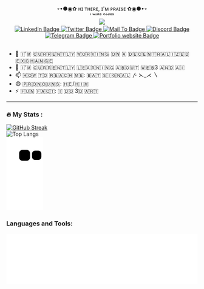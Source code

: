 <div align="center">
  ◦•●◉✿ ʜɪ ᴛʜᴇʀᴇ, ɪ'ᴍ ᴘʀᴀɪsᴇ ✿◉●•◦
  <br>
  ⁱ ʷʳⁱᵗᵉ ᶜᵒᵈᵉˢ
</div>

<div id="header" align="center">
  <img src="https://media.giphy.com/media/j7k6JOp8LufhXspVfu/giphy.gif" width="100"/>

<div id="badges">
  <a href="https://www.linkedin.com/in/praise-adedokun-b544061bb/">
    <img src="https://img.shields.io/badge/LinkedIn-blue?style=for-the-badge&logo=linkedin&logoColor=white" alt="LinkedIn Badge"/>
  </a>
  <a href="https://twitter.com/___praise">
    <img src="https://img.shields.io/badge/Twitter-blue?style=for-the-badge&logo=twitter&logoColor=white" alt="Twitter Badge"/>
  </a>
  <a href="https://twitter.com/___praise">
    <img src="https://img.shields.io/badge/Gmail-D14836?style=for-the-badge&logo=gmail&logoColor=white" alt="Mail To Badge"/>
  </a>
  <a href="https://twitter.com/___praise">
    <img src="https://img.shields.io/badge/Discord-7289DA?style=for-the-badge&logo=discord&logoColor=white" alt="Discord Badge"/>
  </a>
  <a href="https://t.me/praise_dev">
    <img src="https://img.shields.io/badge/Telegram-2CA5E0?style=for-the-badge&logo=telegram&logoColor=white" alt="Telegram Badge"/>
  </a>
  <a href="https://twitter.com/___praise">
    <img src="https://img.shields.io/badge/website-000000?style=for-the-badge&logo=About.me&logoColor=white" alt="Portfolio website Badge"/>
  </a>
</div>
<img src="https://komarev.com/ghpvc/?username=your-github-username&style=flat-square&color=blue" alt=""/>
</div>

- 🔭 🇮‌’🇲‌ 🇨‌🇺‌🇷‌🇷‌🇪‌🇳‌🇹‌🇱‌🇾‌ 🇼‌🇴‌🇷‌🇰‌🇮‌🇳‌🇬‌ 🇴‌🇳‌ 🇦‌ 🇩‌🇪‌🇨‌🇪‌🇳‌🇹‌🇷‌🇦‌🇱‌🇮‌🇿‌🇪‌🇩‌ 🇪‌🇽‌🇨‌🇭‌🇦‌🇳‌🇬‌🇪‌
- 🌱 🇮‌’🇲‌ 🇨‌🇺‌🇷‌🇷‌🇪‌🇳‌🇹‌🇱‌🇾‌ 🇱‌🇪‌🇦‌🇷‌🇳‌🇮‌🇳‌🇬‌ 🇦‌🇧‌🇴‌🇺‌🇹‌ 🇼‌🇪‌🇧‌3 🇦‌🇳‌🇩‌ 🇦‌🇮‌
- 📫 🇭‌🇴‌🇼‌ 🇹‌🇴‌ 🇷‌🇪‌🇦‌🇨‌🇭‌ 🇲‌🇪‌: 🇧‌🇦‌🇹‌ 🇸‌🇮‌🇬‌🇳‌🇦‌🇱‌ 〴 ⋋_⋌ 〵
- 😄 🇵‌🇷‌🇴‌🇳‌🇴‌🇺‌🇳‌🇸‌: 🇭‌🇪‌/🇭‌🇮‌🇲‌
- ⚡ 🇫‌🇺‌🇳‌ 🇫‌🇦‌🇨‌🇹‌: 🇮‌ 🇩‌🇴‌ 3🇩‌ 🇦‌🇷‌🇹‌

---

### :fire: My Stats :
[![GitHub Streak](http://github-readme-streak-stats.herokuapp.com?user=praise03&theme=dark&background=000000)](https://git.io/streak-stats)
<br>
![Top Langs](https://github-readme-stats.vercel.app/api/top-langs/?username=praise03&layout=compact&theme=vision-friendly-dark&langs_count=10&hide=css)
<br>
![Snake animation](https://github.com/praise03/praise03/blob/output/github-contribution-grid-snake.svg)



<div>
    <h3>Languages and Tools: </h3> 
  <p align="center">
    <img src="https://github.com/praise03/praise03/blob/main/skills.svg">
  </p>
</div>
